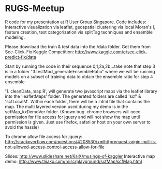 RUGS-Meetup
=====================

R code for my presentation at R User Group Singapore. Code includes: Interactive visualization via leaflet, geospatial clustering via local Moran's I, feature creation, text categorization via splitTag techniques and ensemble modeling. 

Please download the train & test data into the /data folder. Get them from See-Click-Fix Kaggle Competition: http://www.kaggle.com/c/see-click-predict-fix/data

Start by running the code in their sequence 0,1,2a,2b...take note that step 3 is in a folder "3.testMod_generateEnsembleRatio" where we will be running models on a subset of training data to obtain the ensemble ratio for step 4 ensemble

'1. cleanData_map.R', will generate two javascript maps via the leaflet library into the 'leafletMaps' folder. The generated folders are called 'scf' & 'scfLocalM'. Within each folder, there will be a .html file that contains the map. The multi layered version used during my demo is in the scfMap_kxDemoVer folder. (Known bug: chrome browsers will need permission for file access for jquery and will not show the map until permission is given. Just use firefox, safari or host on your own server to avoid the hassle)

To chrome allow file access for jquery:
http://stackoverflow.com/questions/4208530/xmlhttprequest-origin-null-is-not-allowed-access-control-access-allow-for-file

Slides: http://www.slideshare.net/KaiX/musings-of-kaggler
Interactive map demo: http://www.thiakx.com/misc/playground/scfMap/scfMap.html

